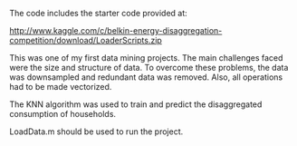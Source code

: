 
The code includes the starter code provided at:

http://www.kaggle.com/c/belkin-energy-disaggregation-competition/download/LoaderScripts.zip


This was one of my first data mining projects. The main challenges faced were the size and structure of data. To overcome these problems, the data was downsampled and redundant data was removed. Also, all operations had to be made vectorized.

The KNN algorithm was used to train and predict the disaggregated consumption of households.

LoadData.m should be used to run the project.
